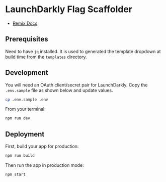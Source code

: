 # LaunchDarkly Flag Scaffolder

-   [Remix Docs](https://remix.run/docs)

## Prerequisites

Need to have `jq` installed. It is used to generated the template dropdown at build time from the `templates` directory.

## Development

You will need an OAuth client/secret pair for LaunchDarkly. Copy the `.env.sample` file as shown below and update values.

```sh
cp .env.sample .env
```

From your terminal:

```sh
npm run dev
```
## Deployment

First, build your app for production:

```sh
npm run build
```

Then run the app in production mode:

```sh
npm start
```